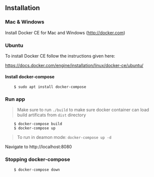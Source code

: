 ## Installation 

### Mac & Windows

Install Docker CE for Mac and Windows (http://docker.com)

### Ubuntu

To install Docker CE follow the instructions given here:

https://docs.docker.com/engine/installation/linux/docker-ce/ubuntu/

#### Install docker-compose

```
    $ sudo apt install docker-compose
```
### Run app

> Make sure to run `./build` to make sure docker container can load build artificats from `dist` directory 

```
    $ docker-compose build
    $ docker-compose up 
```

> To run in deamon mode: `docker-compose up -d`

Navigate to http://localhost:8080

### Stopping docker-compose
```
    $ docker-compose down
```

